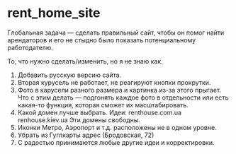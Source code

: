 # rent_home_site
Глобальная задача — сделать правильный сайт, чтобы он помог найти арендаторов и его не стыдно было показать потенциальному работодателю.

То, что нужно сделать/изменить, но я не знаю как.

1. Добавить русскую версию сайта.
2. Вторая курусель не работает, не реагируют кнопки прокрутки.
3. Фото в карусели разного размера и картинка из-за этого прыгает. Что с этим делать — подгонять каждое фото в отдельности или есть какая-то функция, которая сможет их масштабировать.
4. Какой домен лучше выбрать. Идеи: renthouse.com.ua   renhouse.kiev.ua Эти домены свободны.
5. Иконки Метро, Аэропорт и т.д. расположены не в одном уровне. 
6. Убрать из Гуглкарты адрес (Бродовская, 72)
7.  С радостью принимаются любые другие идеи и корректировки.
